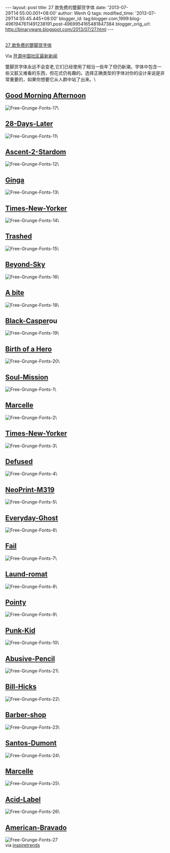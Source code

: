 --- layout: post title: 27 款免费的蹩脚货字体 date:
'2013-07-29T14:55:00.001+08:00' author: Wenh Q tags: modified\_time:
'2013-07-29T14:55:45.445+08:00' blogger\_id:
tag:blogger.com,1999:blog-4961947611491238191.post-4969954165481847384
blogger\_orig\_url: http://binaryware.blogspot.com/2013/07/27.html ---

[\
27
款免费的蹩脚货字体](http://www.oschina.net/news/42684/free-grunge-fonts)

Via [开源中国社区最新新闻](http://www.oschina.net/?from=rss)

蹩脚货字体永远不会变老,它们已经使用了相当一些年了但仍新潮。字体中包含一些又脏又难看的东西，但花式仍有趣的。选择正确类型的字体对你的设计来说是非常重要的，如果你想要它从人群中站了出来。\

[Good Morning Afternoon](http://www.fontspace.com/kc-fonts/goodmorningafternoon)
--------------------------------------------------------------------------------

![Free-Grunge-Fonts-17](http://static.oschina.net/uploads/img/201307/29064157_7Rtq.jpg)\

[28-Days-Later](http://www.fontspace.com/filmfonts/28-days-later)
-----------------------------------------------------------------

![Free-Grunge-Fonts-11](http://static.oschina.net/uploads/img/201307/29064159_jYdQ.jpg)\

[Ascent-2-Stardom](http://www.dafont.com/ascent-2-stardom.font)
---------------------------------------------------------------

![Free-Grunge-Fonts-12](http://static.oschina.net/uploads/img/201307/29064200_8a8Q.jpg)\

[Ginga](http://www.fontspace.com/billy-argel/ginga)
---------------------------------------------------

![Free-Grunge-Fonts-13](http://static.oschina.net/uploads/img/201307/29064201_Fa4n.jpg)\

[Times-New-Yorker](http://www.dafont.com/times-new-yorker.font)
---------------------------------------------------------------

![Free-Grunge-Fonts-14](http://static.oschina.net/uploads/img/201307/29064202_dKb9.jpg)\

[Trashed](http://www.fontspace.com/last-soundtrack/trashed)
-----------------------------------------------------------

![Free-Grunge-Fonts-15](http://static.oschina.net/uploads/img/201307/29064202_oii7.jpg)\

[Beyond-Sky](http://www.fontspace.com/billy-argel/beyond-sky)
-------------------------------------------------------------

![Free-Grunge-Fonts-16](http://static.oschina.net/uploads/img/201307/29064203_zK5p.jpg)\

[A bite](http://www.fontspace.com/billy-argel/a-bite)
-----------------------------------------------------

![Free-Grunge-Fonts-18](http://static.oschina.net/uploads/img/201307/29064204_RmPH.jpg)\

[Black-Casper](http://www.fontex.org/download/Black-casper.ttf)ou
-----------------------------------------------------------------

![Free-Grunge-Fonts-19](http://static.oschina.net/uploads/img/201307/29064205_qs3B.jpg)\

[Birth of a Hero](http://www.dafont.com/birth-of-a-hero.font)
-------------------------------------------------------------

![Free-Grunge-Fonts-20](http://static.oschina.net/uploads/img/201307/29064206_sW51.jpg)\

[Soul-Mission](http://www.dafont.com/soulmission.font)
------------------------------------------------------

![Free-Grunge-Fonts-1](http://static.oschina.net/uploads/img/201307/29064207_xKap.jpg)\

[Marcelle](http://www.dafont.com/marcelle.font)
-----------------------------------------------

![Free-Grunge-Fonts-2](http://static.oschina.net/uploads/img/201307/29064207_ltpg.jpg)\

[Times-New-Yorker](http://www.dafont.com/times-new-yorker.font)
---------------------------------------------------------------

![Free-Grunge-Fonts-3](http://static.oschina.net/uploads/img/201307/29064208_qo9F.jpg)\

[Defused](http://www.dafont.com/defused.font)
---------------------------------------------

![Free-Grunge-Fonts-4](http://static.oschina.net/uploads/img/201307/29064208_if54.jpg)\

[NeoPrint-M319](http://www.dafont.com/neoprint-m319.font)
---------------------------------------------------------

![Free-Grunge-Fonts-5](http://static.oschina.net/uploads/img/201307/29064209_GVau.jpg)\

[Everyday-Ghost](http://www.dafont.com/everyday-ghost.font)
-----------------------------------------------------------

![Free-Grunge-Fonts-6](http://static.oschina.net/uploads/img/201307/29064210_q5m4.jpg)\

[Fail](http://www.dafont.com/fail.font)
---------------------------------------

![Free-Grunge-Fonts-7](http://static.oschina.net/uploads/img/201307/29064211_6mOy.jpg)\

[Laund-romat](http://www.fontspace.com/last-soundtrack/laundromat-1967)
-----------------------------------------------------------------------

![Free-Grunge-Fonts-8](http://static.oschina.net/uploads/img/201307/29064212_LBY1.jpg)\

[Pointy](http://www.dafont.com/pointy.font)
-------------------------------------------

![Free-Grunge-Fonts-9](http://static.oschina.net/uploads/img/201307/29064213_zCk1.jpg)\

[Punk-Kid](http://www.fontspace.com/livin-hell/punk-kid)
--------------------------------------------------------

![Free-Grunge-Fonts-10](http://static.oschina.net/uploads/img/201307/29064214_X8xg.jpg)\

[Abusive-Pencil](http://www.dafont.com/abusive-pencil.font)
-----------------------------------------------------------

![Free-Grunge-Fonts-21](http://static.oschina.net/uploads/img/201307/29064215_Xeoh.jpg)\

[Bill-Hicks](http://www.fontspace.com/the-devil-in-jason-ramirez/bill-hicks)
----------------------------------------------------------------------------

![Free-Grunge-Fonts-22](http://static.oschina.net/uploads/img/201307/29064216_qYIA.jpg)\

[Barber-shop](http://www.fontspace.com/last-soundtrack/barber-shop)
-------------------------------------------------------------------

![Free-Grunge-Fonts-23](http://static.oschina.net/uploads/img/201307/29064217_hSHe.jpg)\

[Santos-Dumont](http://www.fontspace.com/billy-argel/santos-dumont)
-------------------------------------------------------------------

![Free-Grunge-Fonts-24](http://static.oschina.net/uploads/img/201307/29064218_WC5s.jpg)\

[Marcelle](http://www.dafont.com/marcelle.font)
-----------------------------------------------

![Free-Grunge-Fonts-25](http://static.oschina.net/uploads/img/201307/29064219_dKsu.jpg)\

[Acid-Label](http://www.fontspace.com/billy-argel/acid-label)
-------------------------------------------------------------

![Free-Grunge-Fonts-26](http://static.oschina.net/uploads/img/201307/29064220_vPLr.jpg)\

[American-Bravado](http://www.dafont.com/american-bravado.font)
---------------------------------------------------------------

![Free-Grunge-Fonts-27](http://static.oschina.net/uploads/img/201307/29064221_XA7X.jpg)\
via [inspiretrends](http://inspiretrends.com/free-grunge-fonts/)
